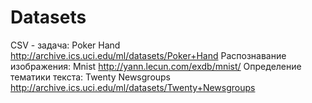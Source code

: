 # Datasets
  CSV - задача: Poker Hand http://archive.ics.uci.edu/ml/datasets/Poker+Hand
  Распознавание изображения: Mnist http://yann.lecun.com/exdb/mnist/
  Определение тематики текста: Twenty Newsgroups http://archive.ics.uci.edu/ml/datasets/Twenty+Newsgroups
